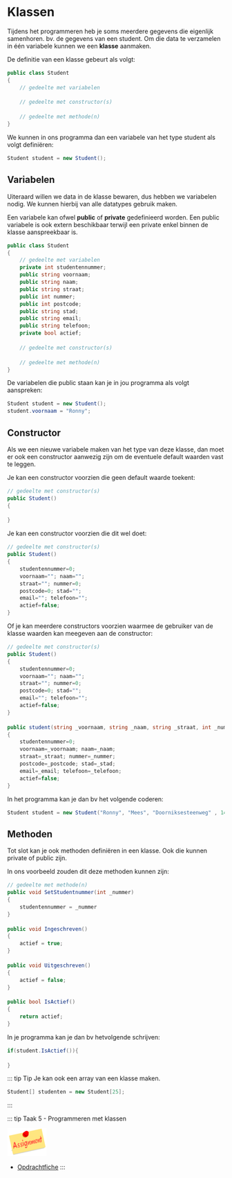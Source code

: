 # Klassen

Tijdens het programmeren heb je soms meerdere gegevens die eigenlijk samenhoren. bv. de gegevens van een student. Om die data te verzamelen in één variabele kunnen we een **klasse** aanmaken.

De definitie van een klasse gebeurt als volgt:

```csharp
public class Student
{
    // gedeelte met variabelen

    // gedeelte met constructor(s)

    // gedeelte met methode(n)    
}
```

We kunnen in ons programma dan een variabele van het type student als volgt definiëren:

```csharp
Student student = new Student();
```

## Variabelen

Uiteraard willen we data in de klasse bewaren, dus hebben we variabelen nodig. We kunnen hierbij van alle datatypes gebruik maken.

Een variabele kan ofwel **public** of **private** gedefinieerd worden.
Een public variabele is ook extern beschikbaar terwijl een private enkel binnen de klasse aanspreekbaar is.

```csharp
public class Student
{
    // gedeelte met variabelen
    private int studentennummer;
    public string voornaam;
    public string naam;
    public string straat;
    public int nummer;
    public int postcode;
    public string stad;
    public string email;
    public string telefoon;
    private bool actief;

    // gedeelte met constructor(s)

    // gedeelte met methode(n)    
}
```

De variabelen die public staan kan je in jou programma als volgt aanspreken:

```csharp
Student student = new Student();
student.voornaam = "Ronny";
```

## Constructor

Als we een nieuwe variabele maken van het type van deze klasse, dan moet er ook een constructor aanwezig zijn om de eventuele default waarden vast te leggen.

Je kan een constructor voorzien die geen default waarde toekent:

```csharp
// gedeelte met constructor(s)
public Student()
{

}
```
Je kan een constructor voorzien die dit wel doet:

```csharp
// gedeelte met constructor(s)
public Student()
{
    studentennummer=0;
    voornaam=""; naam=""; 
    straat=""; nummer=0;
    postcode=0; stad="";
    email=""; telefoon="";
    actief=false;
}
```

Of je kan meerdere constructors voorzien waarmee de gebruiker van de klasse waarden kan meegeven aan de constructor:

```csharp
// gedeelte met constructor(s)
public Student()
{
    studentennummer=0;
    voornaam=""; naam=""; 
    straat=""; nummer=0;
    postcode=0; stad="";
    email=""; telefoon="";
    actief=false;
}

public student(string _voornaam, string _naam, string _straat, int _nummer, int _postcode, string _stad, string _email, string _telefoon)
{
    studentennummer=0;
    voornaam=_voornaam; naam=_naam; 
    straat=_straat; nummer=_nummer;
    postcode=_postcode; stad=_stad;
    email=_email; telefoon=_telefoon;
    actief=false;
}
```

In het programma kan je dan bv het volgende coderen:

```csharp
Student student = new Student("Ronny", "Mees", "Doorniksesteenweg" , 145, 8500, "Kortrijk", "ronny.mees@vives.be", "0473/36.00.04");
```

## Methoden

Tot slot kan je ook methoden definiëren in een klasse. Ook die kunnen private of public zijn.

In ons voorbeeld zouden dit deze methoden kunnen zijn:

```csharp
// gedeelte met methode(n) 
public void SetStudentnummer(int _nummer)
{
    studentennummer = _nummer
}

public void Ingeschreven()
{
    actief = true;
}

public void Uitgeschreven()
{
    actief = false;
}

public bool IsActief()
{
    return actief;
}
```

In je programma kan je dan bv hetvolgende schrijven:

```csharp
if(student.IsActief()){
    
}
```

::: tip Tip
Je kan ook een array van een klasse maken.
```csharp
Student[] studenten = new Student[25];
```
:::

::: tip Taak 5 - Programmeren met klassen

![download](./images/assignment.png)

* [Opdrachtfiche](assignment.html)
:::